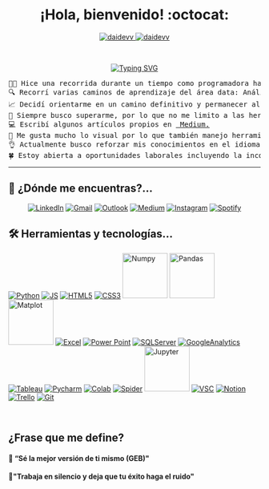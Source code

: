<h1 align="center">
¡Hola, bienvenido! :octocat:
</h1>

<p align="center">
	<a href="https://github.com/daidevv">
		<img src="https://komarev.com/ghpvc/?username=daidevv&label=Profile%20views&color=0e75b6&style=flat" alt="daidevv" />
	</a>
	<a href="https://github.com/daidevv">
		<img src="https://img.shields.io/github/followers/daidevv?label=Followers" alt="daidevv" />
	</a>
</p>
<br/>
<p align="center">
	<a href="https://github.com/daidevv">
     <img src="https://readme-typing-svg.herokuapp.com?font=Fira+Code&weight=500&pause=1000&color=6442B8&center=true&random=false&width=435&lines=Data+Analyst;SQL;Power+BI+;Python;Excel" alt="Typing SVG" /> 
  </a>
</p>


<pre>
👩‍💻 Hice una recorrida durante un tiempo como programadora hasta que descubrí la puerta que me orientó hacia las bases de datos.
🔍 Recorrí varias caminos de aprendizaje del área data: Análisis de Datos, Ciencia de Datos, MAchine Learning y Bussiness Intelligence. 
📈 Decidí orientarme en un camino definitivo y permanecer allí ¿Mi rol? Analista de Datos haciendo uso de SQL, Excel, Power BI, Python para mi uso día a día. 
🦖 Siempre busco superarme, por lo que no me limito a las herramientas de trabajo mencionada anteriormente, de hecho he utilizado, a modo de ejemplo, R, Tableau, Google Sheets, Looker Studio.
💻 Escribí algunos artículos propios en <a href="https://medium.com/@daianaelisabetparedes" target="_blank"> Medium.</a>
📔 Me gusta mucho lo visual por lo que también manejo herramientas de Diseño Gráfico. 
👌 Actualmente busco reforzar mis conocimientos en el idioma Inglés. 
🍀 Estoy abierta a oportunidades laborales incluyendo la incorporación a proyectos freelance. 
</pre>
<hr>

## 💜 ¿Dónde me encuentras?...
<p align="center">
	<a href="https://www.linkedin.com/in/daiana-e-paredes/"><img src="https://img.shields.io/badge/LinkedIn-0077B5?style=for-the-badge&logo=linkedin&logoColor=white" alt="LinkedIn"/></a>
  <a href="mailto:daianalisabetparedes@gmail.com"><img img src="https://img.shields.io/badge/Gmail-D14836?style=for-the-badge&logo=gmail&logoColor=white" alt="Gmail"/></a>
	<a href="mailto:daianaelisabetparedes@hotmail.com"><img src="https://img.shields.io/badge/Microsoft_Outlook-0078D4?style=for-the-badge&logo=microsoft-outlook&logoColor=white" alt="Outlook"/></a>
 	<a href="https://medium.com/@daianaelisabetparedes"><img src="https://img.shields.io/badge/Medium-12100E?style=for-the-badge&logo=medium&logoColor=white" alt="Medium"/></a>
  <a href="https://www.instagram.com/daia.dev/"><img src="https://img.shields.io/badge/Instagram-E4405F?style=for-the-badge&logo=instagram&logoColor=white" alt="Instagram"/></a>
  <a href="https://open.spotify.com/user/314dcwrdouktak7nq3egob23u764"><img src="https://img.shields.io/badge/Spotify-1ED760?&style=for-the-badge&logo=spotify&logoColor=white" alt="Spotify"/></a>


	
</p>

## 🛠️ Herramientas y tecnologías...

<p>
  <a href="https://github.com/daidevv"><img alt="Python" src="https://img.shields.io/badge/Python-14354C?style=for-the-badge&logo=python&logoColor=white"></a>
  <a href="https://github.com/daidevv"><img alt="JS" src="https://img.shields.io/badge/JavaScript-323330?style=for-the-badge&logo=javascript&logoColor=F7DF1E"></a>
  <a href="https://github.com/daidevv"><img alt="HTML5" src="https://img.shields.io/badge/HTML5-E34F26?style=for-the-badge&logo=html5&logoColor=white"></a>
  <a href="https://github.com/daidevv"><img alt="CSS3" src="https://img.shields.io/badge/CSS3-1572B6?style=for-the-badge&logo=css3&logoColor=white"></a>
  <a href="https://github.com/daidevv"><img width="90" alt="Numpy" src="https://img.shields.io/badge/Numpy%20-%23013243.svg?logo=numpy&logoColor=white"></a>
  <a href="https://github.com/daidevv"><img width="90" alt="Pandas" src="https://img.shields.io/badge/Pandas%20-ff6961.svg?logo=pandas&logoColor=white"></a>
  <a href="https://github.com/daidevv"><img width="90" alt="Matplot" src="https://img.shields.io/badge/Matplotlib%20-8f7193.svg?logo=matplotlib&logoColor=white"></a>
  <a href="https://github.com/daidevv"><img alt="Excel" src="https://img.shields.io/badge/Microsoft_Excel-217346?style=for-the-badge&logo=microsoft-excel&logoColor=white"></a>
  <a href="https://github.com/daidevv"><img alt="Power Point" src="https://img.shields.io/badge/Microsoft_PowerPoint-B7472A?style=for-the-badge&logo=microsoft-powerpoint&logoColor=white)"></a>
  <a href="https://github.com/daidevv"><img alt="SQLServer" src="https://img.shields.io/badge/Microsoft_SQL_Server-CC2927?style=for-the-badge&logo=microsoft-sql-server&logoColor=white"></a>
  <a href="https://github.com/daidevv"><img alt="GoogleAnalytics" src="https://img.shields.io/badge/Google%20Analytics-E37400?style=for-the-badge&logo=google%20analytics&logoColor=white"></a>
  <a href="https://github.com/daidevv"><img alt="Tableau" src="https://img.shields.io/badge/Tableau-E97627?style=for-the-badge&logo=Tableau&logoColor=white"></a>
  <a href="https://github.com/daidevv"><img alt="Pycharm" src ="https://img.shields.io/badge/PyCharm-000000.svg?&style=for-the-badge&logo=PyCharm&logoColor=white"></a>
  <a href="https://github.com/daidevv"><img alt="Colab" src="https://img.shields.io/badge/Colab-F9AB00?style=for-the-badge&logo=googlecolab&color=525252"></a>
  <a href="https://github.com/daidevv"><img   alt="Spider" src="https://img.shields.io/badge/Spyder%20Ide-FF0000?style=for-the-badge&logo=spyder%20ide&logoColor=white"></a>
  <a href="https://github.com/daidevv"><img width="90" alt="Jupyter" src="https://img.shields.io/badge/Jupyter%20-%23F37626.svg?logo=Jupyter&logoColor=white"></a>
  <a href="https://github.com/daidevv"><img alt="VSC" src="https://img.shields.io/badge/Visual_Studio_Code-0078D4?style=for-the-badge&logo=visual%20studio%20code&logoColor=white"></a>
  <a href="https://github.com/daidevv"><img alt="Notion" src="https://img.shields.io/badge/Notion-000000?style=for-the-badge&logo=notion&logoColor=white"></a>
  <a href="https://github.com/daidevv"><img alt="Trello" src="https://img.shields.io/badge/Trello-0052CC?style=for-the-badge&logo=trello&logoColor=white"></a>
  <a href="https://github.com/daidevv"><img alt="Git" src="https://img.shields.io/badge/GIT-E44C30?style=for-the-badge&logo=git&logoColor=white"></a>

</p>
</br>


## ¿Frase que me define?

#### 💠 “Sé la mejor versión de ti mismo (GEB)"
#### 💠"Trabaja en silencio y deja que tu éxito haga el ruido"


  </td>
  </tr>
</table>

